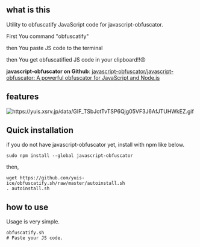 
## what is this

Utility to obfuscatify JavaScript code for javascript-obfuscator.

First You command "obfuscatify"

then You paste JS code to the terminal

then You get obfuscatified JS code in your clipboard!!:heart_eyes:

**javascript-obfuscator on Github**: [javascript-obfuscator/javascript-obfuscator: A powerful obfuscator for JavaScript and Node.js](https://github.com/javascript-obfuscator/javascript-obfuscator)

## features

![https://yuis.xsrv.jp/data/GIF_TSbJotTvTSP6Qjg05VF3J6AfJTUHWkEZ.gif
](https://yuis.xsrv.jp/data/GIF_TSbJotTvTSP6Qjg05VF3J6AfJTUHWkEZ.gif
)

## Quick installation

if you do not have javascript-obfuscator yet, install with npm like below.

```
sudo npm install --global javascript-obfuscator
```

then,

```
wget https://github.com/yuis-ice/obfuscatify.sh/raw/master/autoinstall.sh
. autoinstall.sh
```

## how to use

Usage is very simple.

```
obfuscatify.sh
# Paste your JS code.
```
